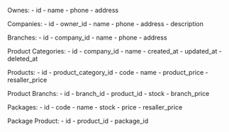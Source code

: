 Ownes:
    - id
    - name
    - phone
    - address

Companies:
    - id
    - owner_id
    - name
    - phone
    - address
    - description

Branches:
    - id
    - company_id
    - name
    - phone
    - address

Product Categories:
    - id
    - company_id
    - name
    - created_at
    - updated_at
    - deleted_at

Products:
    - id
    - product_category_id
    - code
    - name
    - product_price
    - resaller_price

Product Branchs:
    - id
    - branch_id
    - product_id
    - stock
    - branch_price

Packages:
    - id
    - code
    - name
    - stock
    - price
    - resaller_price

Package Product:
    - id
    - product_id
    - package_id
